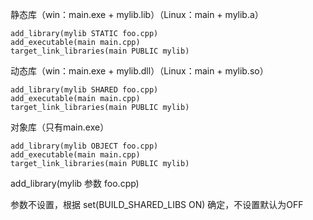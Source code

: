 静态库（win：main.exe + mylib.lib）（Linux：main + mylib.a）

```
add_library(mylib STATIC foo.cpp)
add_executable(main main.cpp)
target_link_libraries(main PUBLIC mylib)
```

动态库（win：main.exe + mylib.dll）（Linux：main + mylib.so）

```
add_library(mylib SHARED foo.cpp)
add_executable(main main.cpp)
target_link_libraries(main PUBLIC mylib)
```

对象库（只有main.exe）

```
add_library(mylib OBJECT foo.cpp)
add_executable(main main.cpp)
target_link_libraries(main PUBLIC mylib)
```


add_library(mylib 参数 foo.cpp)

参数不设置，根据 set(BUILD_SHARED_LIBS ON) 确定，不设置默认为OFF
